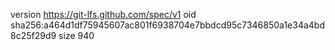 version https://git-lfs.github.com/spec/v1
oid sha256:a464d1df75945607ac801f6938704e7bbdcd95c7346850a1e34a4bd8c25f29d9
size 940
